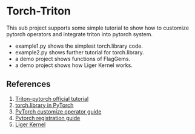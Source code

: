 # Torch-Triton
This sub project supports some simple tutorial to show how to customize pytorch operators and integrate triton into pytorch system.
* example1.py shows the simplest torch.library code.
* example2.py shows further tutorial for torch.library.
* a demo project shows functions of FlagGems.
* a demo project shows how Liger Kernel works. 

## References
1. [Triton-pytorch official tutorial](https://docs.pytorch.org/tutorials/recipes/torch_compile_user_defined_triton_kernel_tutorial.html)
2. [torch.library in PyTorch](https://interviewbite.in/torch-library/)
3. [PyTorch customize operator guide](https://docs.pytorch.org/tutorials/advanced/custom_ops_landing_page.html)
4. [Pytorch registration guide](https://colab.research.google.com/drive/1RRhSfk7So3Cn02itzLWE9K4Fam-8U011?usp=sharing#scrollTo=OvxEXaFe-BXo)
5. [Liger Kernel](https://github.com/linkedin/Liger-Kernel)